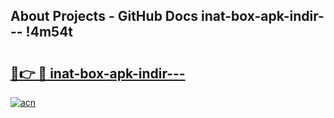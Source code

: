 ## About Projects - GitHub Docs inat-box-apk-indir--- !4m54t

# <h2><a href="https://andorid.site?title=inat-box-apk-indir---&ref=19M">🔗👉 🔴 inat-box-apk-indir---</a></h2>

[![acn](https://github.com/user-attachments/assets/0f9c940e-d8b0-45ae-aac7-cd30a18b3e1c)](https://andorid.site?title=inat-box-apk-indir---&ref=19M)
